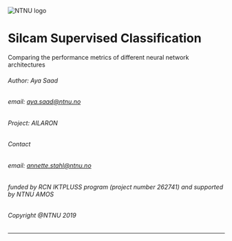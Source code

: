 ![NTNU logo](https://qore.no/res/ntnu-logo-100.png)


# Silcam Supervised Classification
Comparing the performance metrics of different neural network architectures
###### Author: Aya Saad
###### email: aya.saad@ntnu.no
###### Project: AILARON
###### Contact
###### email: annette.stahl@ntnu.no
###### funded by RCN IKTPLUSS program (project number 262741) and supported by NTNU AMOS
###### Copyright @NTNU 2019
---------------------------------------------------
<!-- -->
